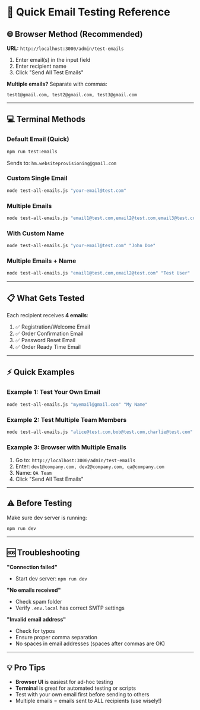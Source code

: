 # 📧 Quick Email Testing Reference

## 🌐 Browser Method (Recommended)

**URL:** `http://localhost:3000/admin/test-emails`

1. Enter email(s) in the input field
2. Enter recipient name
3. Click "Send All Test Emails"

**Multiple emails?** Separate with commas:
```
test1@gmail.com, test2@gmail.com, test3@gmail.com
```

---

## 💻 Terminal Methods

### Default Email (Quick)
```bash
npm run test:emails
```
Sends to: `hm.websiteprovisioning@gmail.com`

### Custom Single Email
```bash
node test-all-emails.js "your-email@test.com"
```

### Multiple Emails
```bash
node test-all-emails.js "email1@test.com,email2@test.com,email3@test.com"
```

### With Custom Name
```bash
node test-all-emails.js "your-email@test.com" "John Doe"
```

### Multiple Emails + Name
```bash
node test-all-emails.js "email1@test.com,email2@test.com" "Test User"
```

---

## 📋 What Gets Tested

Each recipient receives **4 emails**:
1. ✅ Registration/Welcome Email
2. ✅ Order Confirmation Email
3. ✅ Password Reset Email
4. ✅ Order Ready Time Email

---

## ⚡ Quick Examples

### Example 1: Test Your Own Email
```bash
node test-all-emails.js "myemail@gmail.com" "My Name"
```

### Example 2: Test Multiple Team Members
```bash
node test-all-emails.js "alice@test.com,bob@test.com,charlie@test.com" "Team Member"
```

### Example 3: Browser with Multiple Emails
1. Go to: `http://localhost:3000/admin/test-emails`
2. Enter: `dev1@company.com, dev2@company.com, qa@company.com`
3. Name: `QA Team`
4. Click "Send All Test Emails"

---

## ⚠️ Before Testing

Make sure dev server is running:
```bash
npm run dev
```

---

## 🆘 Troubleshooting

**"Connection failed"**
- Start dev server: `npm run dev`

**"No emails received"**
- Check spam folder
- Verify `.env.local` has correct SMTP settings

**"Invalid email address"**
- Check for typos
- Ensure proper comma separation
- No spaces in email addresses (spaces after commas are OK)

---

## 💡 Pro Tips

- **Browser UI** is easiest for ad-hoc testing
- **Terminal** is great for automated testing or scripts
- Test with your own email first before sending to others
- Multiple emails = emails sent to ALL recipients (use wisely!)

